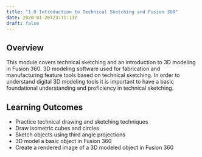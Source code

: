 ```yaml
---
title: "1.0 Introduction to Technical Sketching and Fusion 360"
date: 2020-01-26T23:11:13Z
draft: false
---
```


## Overview

This module covers technical sketching and an introduction to 3D modeling in Fusion 360. 3D modeling software used for fabrication and manufacturing feature tools based on technical sketching. In order to understand digital 3D modeling tools it is important to have a basic foundational understanding and proficiency in technical sketching.

## Learning Outcomes

- Practice technical drawing and sketching techniques
- Draw isometric cubes and circles
- Sketch objects using third angle projections
- 3D model a basic object in Fusion 360
- Create a rendered image of a 3D modeled object in Fusion 360
